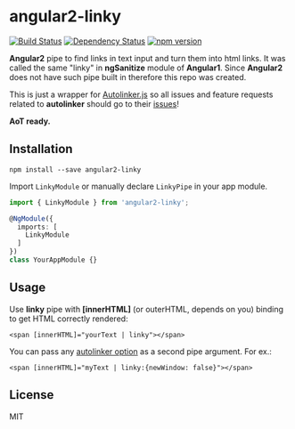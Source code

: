 # angular2-linky
[![Build Status](https://travis-ci.org/dzonatan/angular2-linky.svg?branch=master)](https://travis-ci.org/dzonatan/angular2-linky)
[![Dependency Status](https://gemnasium.com/dzonatan/angular2-linky.svg)](https://gemnasium.com/dzonatan/angular2-linky)
[![npm version](https://badge.fury.io/js/angular2-linky.svg)](https://badge.fury.io/js/angular2-linky)

**Angular2** pipe to find links in text input and turn them into html links. It was called the same "linky" in **ngSanitize** module of **Angular1**. Since **Angular2** does not have such pipe built in therefore this repo was created.

This is just a wrapper for [Autolinker.js](https://github.com/gregjacobs/Autolinker.js) so all issues and feature requests related to **autolinker** should go to their [issues](https://github.com/gregjacobs/Autolinker.js/issues)!

**AoT ready.**


## Installation
`npm install --save angular2-linky`

Import `LinkyModule` or manually declare `LinkyPipe` in your app module.
```ts
import { LinkyModule } from 'angular2-linky';

@NgModule({
  imports: [
    LinkyModule
  ]
})
class YourAppModule {}
```

## Usage

Use **linky** pipe with **[innerHTML]** (or outerHTML, depends on you) binding to get HTML correctly rendered:

`<span [innerHTML]="yourText | linky"></span>`

You can pass any [autolinker option](https://github.com/gregjacobs/Autolinker.js#options) as a second pipe argument. For ex.:

`<span [innerHTML]="myText | linky:{newWindow: false}"></span>`

## License
MIT
